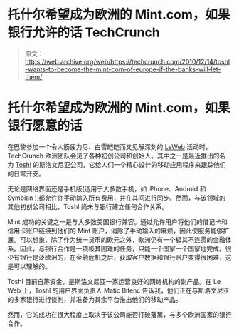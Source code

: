 # 托什尔希望成为欧洲的 Mint.com，如果银行允许的话 TechCrunch

> 原文：<https://web.archive.org/web/https://techcrunch.com/2010/12/14/toshl-wants-to-become-the-mint-com-of-europe-if-the-banks-will-let-them/>

# 托什尔希望成为欧洲的 Mint.com，如果银行愿意的话

在巴黎参加一个令人筋疲力尽、白雪皑皑而又见解深刻的 [LeWeb](https://web.archive.org/web/20221005185441/http://www.leweb.net/) 活动时，TechCrunch 欧洲团队会见了各种初创公司和创始人。其中之一是最近推出的名为 [Toshl](https://web.archive.org/web/20221005185441/http://www.toshl.com/) 的斯洛文尼亚公司，它给人们一个精心设计的移动应用程序来跟踪他们的日常开支。

无论是网络界面还是手机版(适用于大多数手机，如 iPhone、Android 和 Symbian ),都允许你手动输入所有费用，并在其间进行同步。然而，与该领域的其他初创公司相比，Toshl 尚未与银行建立任何合作关系。

Mint 成功的关键之一是与大多数美国银行兼容。通过允许用户将他们的借记卡和信用卡账户链接到他们的 Mint 账户，消除了手动输入的麻烦，因此使服务能够扩展。可以想象，除了作为统一货币的欧元之外，欧洲仍有一个极其不连贯的金融体系。因此，与银行合作是一项极其困难的任务，只能一个国家一个国家地完成。很少有银行是泛欧洲的，在金融危机之后，获取客户数据和银行账户变得很困难，这是可以理解的。

Toshl 目前自筹资金，是斯洛文尼亚一家运营良好的网络机构的副产品。在 Le Web 上，Toshl 的用户界面负责人 Matic Bitenc 告诉我，他们正在与斯洛文尼亚的多家银行进行谈判，并准备为其余平台推出他们的移动产品。

然而，它的成功在很大程度上取决于该公司能否打破藩篱，与多个欧洲国家的银行合作。